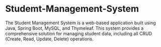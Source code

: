 # Studemt-Management-System
The Student Management System is a web-based application built using Java, Spring Boot, MySQL, and Thymeleaf. This system provides a comprehensive solution for managing student data, including all CRUD (Create, Read, Update, Delete) operations.
